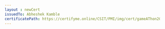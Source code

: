 ```yaml
--- 
layout : newCert 
issuedTo: Abheshek Kamble 
certificatePath: https://certifyme.online/CSIT/PMI/img/cert/gameAThon2021/AbheshekKamble_bd2b7.png
--- 
```

